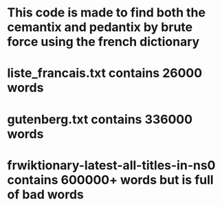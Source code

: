 # This code is made to find both the cemantix and pedantix by brute force using the french dictionary 

# liste_francais.txt contains 26000 words 

# gutenberg.txt contains 336000 words 

# frwiktionary-latest-all-titles-in-ns0 contains 600000+ words but is full of bad words

